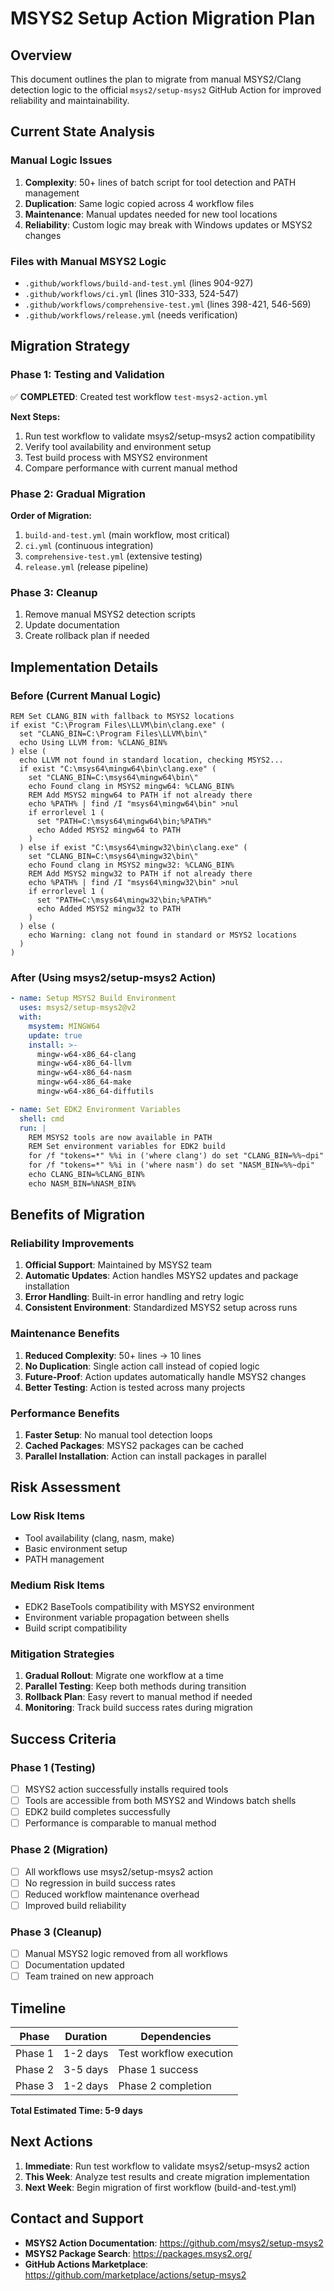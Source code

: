 # MSYS2 Setup Action Migration Plan

## Overview
This document outlines the plan to migrate from manual MSYS2/Clang detection logic to the official `msys2/setup-msys2` GitHub Action for improved reliability and maintainability.

## Current State Analysis

### Manual Logic Issues
1. **Complexity**: 50+ lines of batch script for tool detection and PATH management
2. **Duplication**: Same logic copied across 4 workflow files
3. **Maintenance**: Manual updates needed for new tool locations
4. **Reliability**: Custom logic may break with Windows updates or MSYS2 changes

### Files with Manual MSYS2 Logic
- `.github/workflows/build-and-test.yml` (lines 904-927)
- `.github/workflows/ci.yml` (lines 310-333, 524-547)
- `.github/workflows/comprehensive-test.yml` (lines 398-421, 546-569)
- `.github/workflows/release.yml` (needs verification)

## Migration Strategy

### Phase 1: Testing and Validation
✅ **COMPLETED**: Created test workflow `test-msys2-action.yml`

**Next Steps:**
1. Run test workflow to validate msys2/setup-msys2 action compatibility
2. Verify tool availability and environment setup
3. Test build process with MSYS2 environment
4. Compare performance with current manual method

### Phase 2: Gradual Migration
**Order of Migration:**
1. `build-and-test.yml` (main workflow, most critical)
2. `ci.yml` (continuous integration)
3. `comprehensive-test.yml` (extensive testing)
4. `release.yml` (release pipeline)

### Phase 3: Cleanup
1. Remove manual MSYS2 detection scripts
2. Update documentation
3. Create rollback plan if needed

## Implementation Details

### Before (Current Manual Logic)
```batch
REM Set CLANG_BIN with fallback to MSYS2 locations
if exist "C:\Program Files\LLVM\bin\clang.exe" (
  set "CLANG_BIN=C:\Program Files\LLVM\bin\"
  echo Using LLVM from: %CLANG_BIN%
) else (
  echo LLVM not found in standard location, checking MSYS2...
  if exist "C:\msys64\mingw64\bin\clang.exe" (
    set "CLANG_BIN=C:\msys64\mingw64\bin\"
    echo Found clang in MSYS2 mingw64: %CLANG_BIN%
    REM Add MSYS2 mingw64 to PATH if not already there
    echo %PATH% | find /I "msys64\mingw64\bin" >nul
    if errorlevel 1 (
      set "PATH=C:\msys64\mingw64\bin;%PATH%"
      echo Added MSYS2 mingw64 to PATH
    )
  ) else if exist "C:\msys64\mingw32\bin\clang.exe" (
    set "CLANG_BIN=C:\msys64\mingw32\bin\"
    echo Found clang in MSYS2 mingw32: %CLANG_BIN%
    REM Add MSYS2 mingw32 to PATH if not already there
    echo %PATH% | find /I "msys64\mingw32\bin" >nul
    if errorlevel 1 (
      set "PATH=C:\msys64\mingw32\bin;%PATH%"
      echo Added MSYS2 mingw32 to PATH
    )
  ) else (
    echo Warning: clang not found in standard or MSYS2 locations
  )
)
```

### After (Using msys2/setup-msys2 Action)
```yaml
- name: Setup MSYS2 Build Environment
  uses: msys2/setup-msys2@v2
  with:
    msystem: MINGW64
    update: true
    install: >-
      mingw-w64-x86_64-clang
      mingw-w64-x86_64-llvm
      mingw-w64-x86_64-nasm
      mingw-w64-x86_64-make
      mingw-w64-x86_64-diffutils

- name: Set EDK2 Environment Variables
  shell: cmd
  run: |
    REM MSYS2 tools are now available in PATH
    REM Set environment variables for EDK2 build
    for /f "tokens=*" %%i in ('where clang') do set "CLANG_BIN=%%~dpi"
    for /f "tokens=*" %%i in ('where nasm') do set "NASM_BIN=%%~dpi"
    echo CLANG_BIN=%CLANG_BIN%
    echo NASM_BIN=%NASM_BIN%
```

## Benefits of Migration

### Reliability Improvements
1. **Official Support**: Maintained by MSYS2 team
2. **Automatic Updates**: Action handles MSYS2 updates and package installation
3. **Error Handling**: Built-in error handling and retry logic
4. **Consistent Environment**: Standardized MSYS2 setup across runs

### Maintenance Benefits
1. **Reduced Complexity**: 50+ lines → 10 lines
2. **No Duplication**: Single action call instead of copied logic
3. **Future-Proof**: Action updates automatically handle MSYS2 changes
4. **Better Testing**: Action is tested across many projects

### Performance Benefits
1. **Faster Setup**: No manual tool detection loops
2. **Cached Packages**: MSYS2 packages can be cached
3. **Parallel Installation**: Action can install packages in parallel

## Risk Assessment

### Low Risk Items
- Tool availability (clang, nasm, make)
- Basic environment setup
- PATH management

### Medium Risk Items
- EDK2 BaseTools compatibility with MSYS2 environment
- Environment variable propagation between shells
- Build script compatibility

### Mitigation Strategies
1. **Gradual Rollout**: Migrate one workflow at a time
2. **Parallel Testing**: Keep both methods during transition
3. **Rollback Plan**: Easy revert to manual method if needed
4. **Monitoring**: Track build success rates during migration

## Success Criteria

### Phase 1 (Testing)
- [ ] MSYS2 action successfully installs required tools
- [ ] Tools are accessible from both MSYS2 and Windows batch shells
- [ ] EDK2 build completes successfully
- [ ] Performance is comparable to manual method

### Phase 2 (Migration)
- [ ] All workflows use msys2/setup-msys2 action
- [ ] No regression in build success rates
- [ ] Reduced workflow maintenance overhead
- [ ] Improved build reliability

### Phase 3 (Cleanup)
- [ ] Manual MSYS2 logic removed from all workflows
- [ ] Documentation updated
- [ ] Team trained on new approach

## Timeline

| Phase | Duration | Dependencies |
|-------|----------|--------------|
| Phase 1 | 1-2 days | Test workflow execution |
| Phase 2 | 3-5 days | Phase 1 success |
| Phase 3 | 1-2 days | Phase 2 completion |

**Total Estimated Time: 5-9 days**

## Next Actions

1. **Immediate**: Run test workflow to validate msys2/setup-msys2 action
2. **This Week**: Analyze test results and create migration implementation
3. **Next Week**: Begin migration of first workflow (build-and-test.yml)

## Contact and Support

- **MSYS2 Action Documentation**: https://github.com/msys2/setup-msys2
- **MSYS2 Package Search**: https://packages.msys2.org/
- **GitHub Actions Marketplace**: https://github.com/marketplace/actions/setup-msys2
